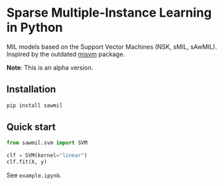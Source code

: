 # Sparse Multiple-Instance Learning in Python

MIL models based on the Support Vector Machines (NSK, sMIL, sAwMIL).
Inspired by the outdated [misvm](https://github.com/garydoranjr/misvm) package.

**Note**: This is an alpha version.

## Installation

```bash
pip install sawmil
```

## Quick start

```python
from sawmil.svm import SVM

clf = SVM(kernel="linear")
clf.fit(X, y)
```

See `example.ipynb`.